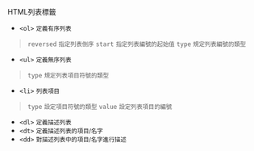 HTML列表標籤
- `<ol>` <small>定義有序列表</small>

>`reversed` <small>指定列表倒序</small>
>`start` <small>指定列表編號的起始值</small>
>`type` <small>規定列表編號的類型</small>
- `<ul>` <small>定義無序列表</small>

>`type` <small>規定列表項目符號的類型</small>
- `<li>` <small>列表項目</small>

>`type` <small>設定項目符號的類型</small>
>`value` <small>設定列表項目的編號</small>
- `<dl>` <small>定義描述列表</small>
- `<dt>` <small>定義描述列表的項目/名字</small>
- `<dd>` <small>對描述列表中的項目/名字進行描述</small>